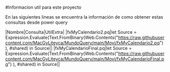 #Informacion util para este proyecto

En las siguientes lineas se encuentra la información de como obtener estas consultas desde power query

|Nombre|Consulta|UtilExtra|
|fxMyCalendario2.pq|let Source = Expression.Evaluate(Text.FromBinary(Web.Contents("https://raw.githubusercontent.com/MacGyLiteyca/MundoQuery/main/Movi/fxMyCalendario2.pq") ), #shared) in Source||
|fxMyCalendarioFinal.pq|let Source = Expression.Evaluate(Text.FromBinary(Web.Contents("https://raw.githubusercontent.com/MacGyLiteyca/MundoQuery/main/Movi/fxMyCalendarioFinal.pq") ), #shared) in Source||
